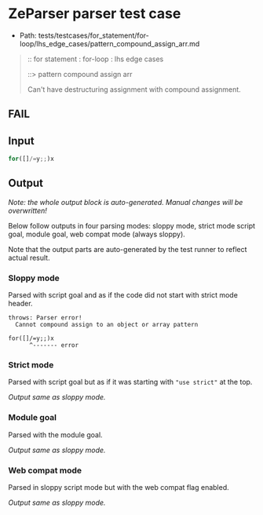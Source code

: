 # ZeParser parser test case

- Path: tests/testcases/for_statement/for-loop/lhs_edge_cases/pattern_compound_assign_arr.md

> :: for statement : for-loop : lhs edge cases
>
> ::> pattern compound assign arr
>
> Can't have destructuring assignment with compound assignment.

## FAIL

## Input

`````js
for([]/=y;;)x
`````

## Output

_Note: the whole output block is auto-generated. Manual changes will be overwritten!_

Below follow outputs in four parsing modes: sloppy mode, strict mode script goal, module goal, web compat mode (always sloppy).

Note that the output parts are auto-generated by the test runner to reflect actual result.

### Sloppy mode

Parsed with script goal and as if the code did not start with strict mode header.

`````
throws: Parser error!
  Cannot compound assign to an object or array pattern

for([]/=y;;)x
      ^------- error
`````

### Strict mode

Parsed with script goal but as if it was starting with `"use strict"` at the top.

_Output same as sloppy mode._

### Module goal

Parsed with the module goal.

_Output same as sloppy mode._

### Web compat mode

Parsed in sloppy script mode but with the web compat flag enabled.

_Output same as sloppy mode._
